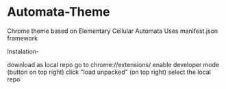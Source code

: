 # Automata-Theme
Chrome theme based on Elementary Cellular Automata
Uses manifest.json framework

Instalation-

download as local repo
go to chrome://extensions/
enable developer mode (button on top right)
click "load unpacked" (on top right)
select the local repo
